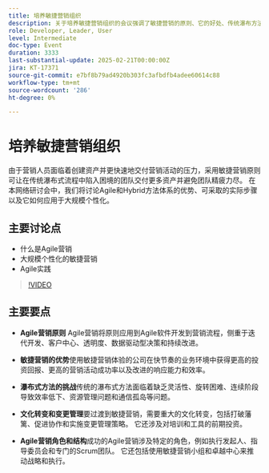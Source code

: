 ```yaml
---
title: 培养敏捷营销组织
description: 关于培养敏捷营销组织的会议强调了敏捷营销的原则、它的好处、传统瀑布方法的挑战、文化转变和变革管理的需要，以及成功的敏捷营销所必须的角色和结构。
role: Developer, Leader, User
level: Intermediate
doc-type: Event
duration: 3333
last-substantial-update: 2025-02-21T00:00:00Z
jira: KT-17371
source-git-commit: e7bf8b79ad4920b303fc3afbdfb4adee60614c88
workflow-type: tm+mt
source-wordcount: '286'
ht-degree: 0%

---
```



# 培养敏捷营销组织

由于营销人员面临着创建资产并更快速地交付营销活动的压力，采用敏捷营销原则可让在传统瀑布式流程中陷入困境的团队交付更多资产并避免团队精疲力尽。 在本网络研讨会中，我们将讨论Agile和Hybrid方法体系的优势、可采取的实际步骤以及它如何应用于大规模个性化。

## 主要讨论点

* 什么是Agile营销
* 大规模个性化的敏捷营销
* Agile实践

>[!VIDEO](https://video.tv.adobe.com/v/3444450/?learn=on&enablevpops)

## 主要要点

* **Agile营销原则** Agile营销将原则应用到Agile软件开发到营销流程，侧重于迭代开发、客户中心、透明度、数据驱动型决策和持续改进。

* **敏捷营销的优势**&#x200B;使用敏捷营销体验的公司在快节奏的业务环境中获得更高的投资回报、更高的营销活动成功率以及改进的响应能力和效率。

* **瀑布式方法的挑战**&#x200B;传统的瀑布式方法面临着缺乏灵活性、旋转困难、连续阶段导致效率低下、资源管理问题和通信孤岛等问题。

* **文化转变和变更管理**&#x200B;要过渡到敏捷营销，需要重大的文化转变，包括打破藩篱、促进协作和实施变更管理策略。 它还涉及对培训和工具的前期投资。

* **Agile营销角色和结构**&#x200B;成功的Agile营销涉及特定的角色，例如执行发起人、指导委员会和专门的Scrum团队。 它还包括使用敏捷营销小组和卓越中心来推动战略和执行。
